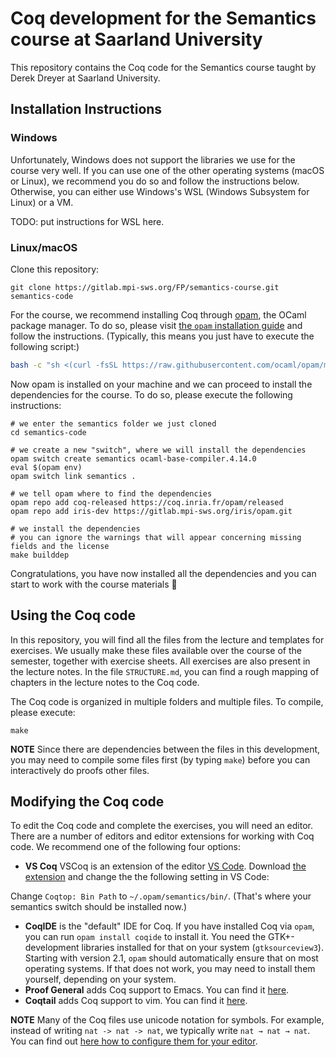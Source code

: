 # Coq development for the Semantics course at Saarland University

This repository contains the Coq code for the Semantics course taught by Derek Dreyer at Saarland University.

## Installation Instructions

### Windows
Unfortunately, Windows does not support the libraries we use for the course very well. If you can use one of the other operating systems (macOS or Linux), we recommend you do so and follow the instructions below.
Otherwise, you can either use Windows's WSL (Windows Subsystem for Linux) or a VM.

TODO: put instructions for WSL here.

### Linux/macOS

Clone this repository:
```
git clone https://gitlab.mpi-sws.org/FP/semantics-course.git semantics-code
```

For the course, we recommend installing Coq through [opam](https://opam.ocaml.org), the OCaml package manager.
To do so, please visit [the `opam` installation guide](https://opam.ocaml.org/doc/Install.html) and follow the instructions.
(Typically, this means you just have to execute the following script:)
```bash
bash -c "sh <(curl -fsSL https://raw.githubusercontent.com/ocaml/opam/master/shell/install.sh)"
```

Now opam is installed on your machine and we can proceed to install the dependencies for the course.
To do so, please execute the following instructions:

```
# we enter the semantics folder we just cloned
cd semantics-code

# we create a new "switch", where we will install the dependencies
opam switch create semantics ocaml-base-compiler.4.14.0
eval $(opam env)
opam switch link semantics .

# we tell opam where to find the dependencies
opam repo add coq-released https://coq.inria.fr/opam/released
opam repo add iris-dev https://gitlab.mpi-sws.org/iris/opam.git

# we install the dependencies
# you can ignore the warnings that will appear concerning missing fields and the license
make builddep
```

Congratulations, you have now installed all the dependencies and you can start to work with the course materials 🎉


## Using the Coq code

In this repository, you will find all the files from the lecture and templates for exercises.
We usually make these files available over the course of the semester, together with exercise sheets.
All exercises are also present in the lecture notes.
In the file `STRUCTURE.md`, you can find a rough mapping of chapters in the lecture notes to the Coq code.

The Coq code is organized in multiple folders and multiple files. To compile, please execute:

```
make
```

**NOTE** Since there are dependencies between the files in this development, you may need to compile some files first (by typing `make`) before you can interactively do proofs other files.



## Modifying the Coq code

To edit the Coq code and complete the exercises, you will need an editor.
There are a number of editors and editor extensions for working with Coq code.
We recommend one of the following four options:

- **VS Coq** VSCoq is an extension of the editor [VS Code](https://code.visualstudio.com). Download [the extension](https://github.com/coq-community/vscoq) and change the the following setting in VS Code:

Change `Coqtop: Bin Path` to `~/.opam/semantics/bin/`.
(That's where your semantics switch should be installed now.)

- **CoqIDE** is the "default" IDE for Coq. If you have installed Coq via `opam`, you can run `opam install coqide` to install it. You need the GTK+-development libraries installed for that on your system (`gtksourceview3`). Starting with version 2.1, `opam` should automatically ensure that on most operating systems. If that does not work, you may need to install them yourself, depending on your system.
- **Proof General** adds Coq support to Emacs. You can find it [here](https://github.com/ProofGeneral/PG).
- **Coqtail** adds Coq support to vim. You can find it [here](https://github.com/whonore/Coqtail).



**NOTE** Many of the Coq files use unicode notation for symbols. For example,
instead of writing `nat -> nat -> nat`, we typically write `nat → nat → nat`.
You can find out [here how to configure them for your editor](https://gitlab.mpi-sws.org/iris/iris/-/blob/master/docs/editor.md).
